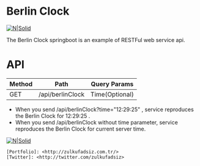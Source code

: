 # Berlin Clock

[![N|Solid](http://zulkufadsiz.com.tr/assets/img/logo.png)](https://nodesource.com/products/nsolid)


The Berlin Clock springboot is an example of RESTFul web service api.

# API
| Method | Path |  Query Params |
| ------ | ------ | ------------ |
| GET | /api/berlinClock | Time(Optional)   |

  - When you send 	<application-url>/api/berlinClock?time="12:29:25"	 , service reproduces the Berlin Clock for 	12:29:25	 .
  - When you send 	<application-url>/api/berlinClock without time parameter, service reproduces the Berlin Clock for current server time.



  [![N|Solid](http://zulkufadsiz.com.tr/assets/img/logo2.png)](https://nodesource.com/products/nsolid)
   
    [Portfolio]: <http://zulkufadsiz.com.tr/>
    [Twitter]: <http://twitter.com/zulkufadsiz>
  
   
